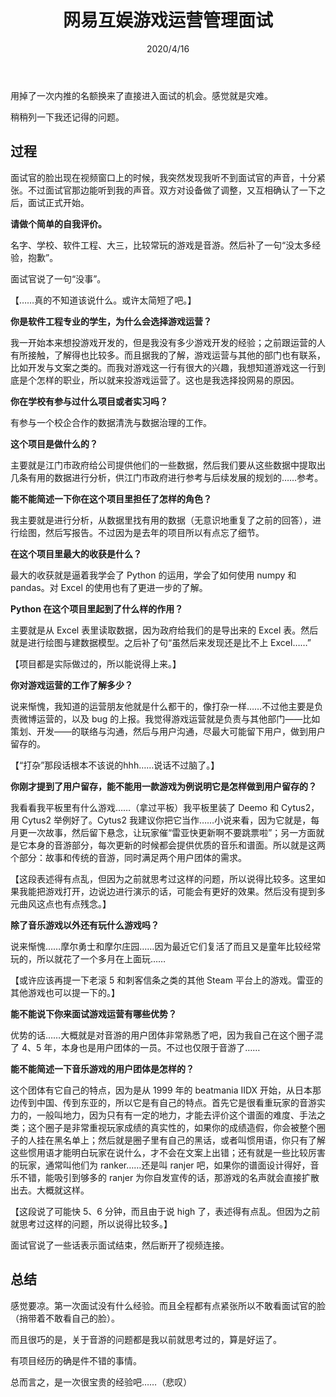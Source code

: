 ﻿---
title: 网易互娱游戏运营管理面试
date: 2020/4/16
updated: 2020/4/16
category: 
- interview
tag: 
- 面试
- 网易
---
用掉了一次内推的名额换来了直接进入面试的机会。感觉就是灾难。

稍稍列一下我还记得的问题。

<!-- more -->

## 过程

面试官的脸出现在视频窗口上的时候，我突然发现我听不到面试官的声音，十分紧张。不过面试官那边能听到我的声音。双方对设备做了调整，又互相确认了一下之后，面试正式开始。

**请做个简单的自我评价。**

名字、学校、软件工程、大三，比较常玩的游戏是音游。然后补了一句“没太多经验，抱歉”。

面试官说了一句“没事”。

【……真的不知道该说什么。或许太简短了吧。】

**你是软件工程专业的学生，为什么会选择游戏运营？**

我一开始本来想投游戏开发的，但是我没有多少游戏开发的经验；之前跟运营的人有所接触，了解得也比较多。而且据我的了解，游戏运营与其他的部门也有联系，比如开发与文案之类的。而我对游戏这一行有很大的兴趣，我想知道游戏这一行到底是个怎样的职业，所以就来投游戏运营了。这也是我选择投网易的原因。

**你在学校有参与过什么项目或者实习吗？**

有参与一个校企合作的数据清洗与数据治理的工作。

**这个项目是做什么的？**

主要就是江门市政府给公司提供他们的一些数据，然后我们要从这些数据中提取出几条有用的数据进行分析，供江门市政府进行参考与后续发展的规划的……参考。

**能不能简述一下你在这个项目里担任了怎样的角色？**

我主要就是进行分析，从数据里找有用的数据（无意识地重复了之前的回答），进行绘图，然后写报告。不过因为是去年的项目所以有点忘了细节。

**在这个项目里最大的收获是什么？**

最大的收获就是逼着我学会了 Python 的运用，学会了如何使用 numpy 和 pandas。对 Excel 的使用也有了更进一步的了解。

**Python 在这个项目里起到了什么样的作用？**

主要就是从 Excel 表里读取数据，因为政府给我们的是导出来的 Excel 表。然后就是进行绘图与建数据模型。之后补了句“虽然后来发现还是比不上 Excel……”

【项目都是实际做过的，所以能说得上来。】

**你对游戏运营的工作了解多少？**

说来惭愧，我知道的运营朋友他就是什么都干的，像打杂一样……不过他主要是负责微博运营的，以及 bug 的上报。我觉得游戏运营就是负责与其他部门——比如策划、开发——的联络与沟通，然后与用户沟通，尽最大可能留下用户，做到用户留存的。

【“打杂”那段话根本不该说的hhh……说话不过脑了。】

**你刚才提到了用户留存，能不能用一款游戏为例说明它是怎样做到用户留存的？**

我看看我平板里有什么游戏……（拿过平板）我平板里装了 Deemo 和 Cytus2，用 Cytus2 举例好了。Cytus2 我建议你把它当作……小说来看，因为它就是，每月更一次故事，然后留下悬念，让玩家催“雷亚快更新啊不要跳票啦”；另一方面就是它本身的音游部分，每次更新的时候都会提供优质的音乐和谱面。所以就是这两个部分：故事和传统的音游，同时满足两个用户团体的需求。

【这段表述得有点乱，但因为之前就思考过这样的问题，所以说得比较多。这里如果我能把游戏打开，边说边进行演示的话，可能会有更好的效果。然后没有提到多元曲风这点也有点残念。】

**除了音乐游戏以外还有玩什么游戏吗？**

说来惭愧……摩尔勇士和摩尔庄园……因为最近它们复活了而且又是童年比较经常玩的，所以就花了一个多月在上面玩……

【或许应该再提一下老滚 5 和刺客信条之类的其他 Steam 平台上的游戏。雷亚的其他游戏也可以提一下的。】

**能不能说下你来面试游戏运营有哪些优势？**

优势的话……大概就是对音游的用户团体非常熟悉了吧，因为我自己在这个圈子混了 4、5 年，本身也是用户团体的一员。不过也仅限于音游了……

**能不能简述一下音乐游戏的用户团体是怎样的？**

这个团体有它自己的特点，因为是从 1999 年的 beatmania IIDX 开始，从日本那边传到中国、传到东亚的，所以它是有自己的特点。首先它是很看重玩家的音游实力的，一般叫地力，因为只有有一定的地力，才能去评价这个谱面的难度、手法之类；这个圈子是非常重视玩家成绩的真实性的，如果你的成绩造假，你会被整个圈子的人挂在黑名单上；然后就是圈子里有自己的黑话，或者叫惯用语，你只有了解这些惯用语才能明白玩家在说什么，才不会在文案上出错；还有就是一些比较厉害的玩家，通常叫他们为 ranker……还是叫 ranjer 吧，如果你的谱面设计得好，音乐不错，能吸引到够多的 ranjer 为你自发宣传的话，那游戏的名声就会直接扩散出去。大概就这样。

【这段说了可能快 5、6 分钟，而且由于说 high 了，表述得有点乱。但因为之前就思考过这样的问题，所以说得比较多。】

面试官说了一些话表示面试结束，然后断开了视频连接。

## 总结

感觉要凉。第一次面试没有什么经验。而且全程都有点紧张所以不敢看面试官的脸（捎带着不敢看自己的脸）。

而且很巧的是，关于音游的问题都是我以前就思考过的，算是好运了。

有项目经历的确是件不错的事情。

总而言之，是一次很宝贵的经验吧……（悲叹）
